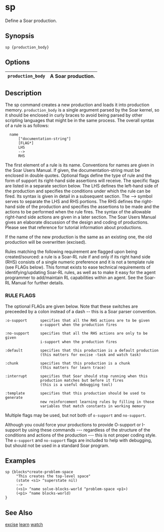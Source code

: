 # sp #

Define a Soar production.

## Synopsis ##

```
sp {production_body}
```

## Options ##

| `production_body` | A Soar production. |
|:------------------|:-------------------|

## Description ##

The sp command creates a new production and loads it into production memory.
`production_body` is a single argument parsed by the Soar kernel, so it should
be enclosed in curly braces to avoid being parsed by other scripting languages
that might be in the same process. The overall syntax of a rule is as follows:

```
  name
      ["documentation-string"]
      [FLAG*]
      LHS
      -->
      RHS
```

The first element of a rule is its name. Conventions for names are given in the
Soar Users Manual. If given, the documentation-string must be enclosed in
double quotes. Optional flags define the type of rule and the form of support
its right-hand side assertions will receive. The specific flags are listed in a
separate section below. The LHS defines the left-hand side of the production
and specifies the conditions under which the rule can be fired. Its syntax is
given in detail in a subsequent section. The --> symbol serves to separate the
LHS and RHS portions. The RHS defines the right-hand side of the production and
specifies the assertions to be made and the actions to be performed when the
rule fires. The syntax of the allowable right-hand side actions are given in a
later section. The Soar Users Manual gives an elaborate discussion of the
design and coding of productions. Please see that reference for tutorial
information about productions.

If the name of the new production is the same as an existing one, the old
production will be overwritten (excised).

Rules matching the following requirement are flagged upon being
created/sourced: a rule is a Soar-RL rule if and only if its right hand side
(RHS) consists of a single numeric preference and it is not a template rule
(see FLAGs below). This format exists to ease technical requirements of
identifying/updating Soar-RL rules, as well as to make it easy for the agent
programmer to add/maintain RL capabilities within an agent. See the Soar-RL
Manual for further details.

### RULE FLAGS ###

The optional FLAGs are given below. Note that these switches are preceeded by a
colon instead of a dash -- this is a Soar parser convention.

```
:o-support      specifies that all the RHS actions are to be given
                o-support when the production fires

:no-support     specifies that all the RHS actions are only to be given
                i-support when the production fires

:default        specifies that this production is a default production
                (this matters for excise -task and watch task)

:chunk          specifies that this production is a chunk
                (this matters for learn trace)

:interrupt      specifies that Soar should stop running when this
                production matches but before it fires
                (this is a useful debugging tool)

:template       specifies that this production should be used to generate
                new reinforcement learning rules by filling in those
                variables that match constants in working memory
```

Multiple flags may be used, but not both of `o-support` and `no-support`.

Although you could force your productions to provide O-support or I-support by
using these commands --- regardless of the structure of the conditions and
actions of the production --- this is not proper coding style. The `o-support`
and `no-support` flags are included to help with debugging, but should not be
used in a standard Soar program.

## Examples ##

```
sp {blocks*create-problem-space
     "This creates the top-level space"
     (state <s1> ^superstate nil)
     -->
     (<s1> ^name solve-blocks-world ^problem-space <p1>)
     (<p1> ^name blocks-world)
}
```

## See Also ##

[excise](cmd_excise.md) [learn](cmd_learn.md)
[watch](cmd_watch.md)
